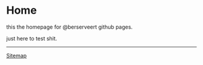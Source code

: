 # Home

this the homepage for @berserveert github pages.

just here to test shit.

---
[Sitemap](https://bertserveert.github.io/bertserveert.github.io-/about/sitemap.html)

